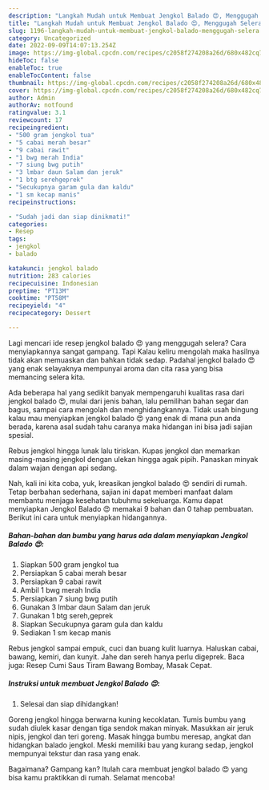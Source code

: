 ```yaml
---
description: "Langkah Mudah untuk Membuat Jengkol Balado 😍, Menggugah Selera"
title: "Langkah Mudah untuk Membuat Jengkol Balado 😍, Menggugah Selera"
slug: 1196-langkah-mudah-untuk-membuat-jengkol-balado-menggugah-selera
category: Uncategorized
date: 2022-09-09T14:07:13.254Z
image: https://img-global.cpcdn.com/recipes/c2058f274208a26d/680x482cq70/jengkol-balado-foto-resep-utama.jpg
hideToc: false
enableToc: true
enableTocContent: false
thumbnail: https://img-global.cpcdn.com/recipes/c2058f274208a26d/680x482cq70/jengkol-balado-foto-resep-utama.jpg
cover: https://img-global.cpcdn.com/recipes/c2058f274208a26d/680x482cq70/jengkol-balado-foto-resep-utama.jpg
author: Admin
authorAv: notfound
ratingvalue: 3.1
reviewcount: 17
recipeingredient:
- "500 gram jengkol tua"
- "5 cabai merah besar"
- "9 cabai rawit"
- "1 bwg merah India"
- "7 siung bwg putih"
- "3 lmbar daun Salam dan jeruk"
- "1 btg serehgeprek"
- "Secukupnya garam gula dan kaldu"
- "1 sm kecap manis"
recipeinstructions:

- "Sudah jadi dan siap dinikmati!"
categories:
- Resep
tags:
- jengkol
- balado

katakunci: jengkol balado 
nutrition: 283 calories
recipecuisine: Indonesian
preptime: "PT13M"
cooktime: "PT58M"
recipeyield: "4"
recipecategory: Dessert

---
```



Lagi mencari ide resep jengkol balado 😍 yang menggugah selera? Cara menyiapkannya sangat gampang. Tapi Kalau keliru mengolah maka hasilnya tidak akan memuaskan dan bahkan tidak sedap. Padahal jengkol balado 😍 yang enak selayaknya mempunyai aroma dan cita rasa yang bisa memancing selera kita.


Ada beberapa hal yang sedikit banyak mempengaruhi kualitas rasa dari jengkol balado 😍, mulai dari jenis bahan, lalu pemilihan bahan segar dan bagus, sampai cara mengolah dan menghidangkannya. Tidak usah bingung kalau mau menyiapkan jengkol balado 😍 yang enak di mana pun anda berada, karena asal sudah tahu caranya maka hidangan ini bisa jadi sajian spesial.

Rebus jengkol hingga lunak lalu tiriskan. Kupas jengkol dan memarkan masing-masing jengkol dengan ulekan hingga agak pipih. Panaskan minyak dalam wajan dengan api sedang.


Nah, kali ini kita coba, yuk, kreasikan jengkol balado 😍 sendiri di rumah. Tetap berbahan sederhana, sajian ini dapat memberi manfaat dalam membantu menjaga kesehatan tubuhmu sekeluarga. Kamu dapat menyiapkan Jengkol Balado 😍 memakai 9 bahan dan 0 tahap pembuatan. Berikut ini cara untuk menyiapkan hidangannya.

<!--inarticleads1-->

##### Bahan-bahan dan bumbu yang harus ada dalam menyiapkan Jengkol Balado 😍:

1. Siapkan 500 gram jengkol tua
1. Persiapkan 5 cabai merah besar
1. Persiapkan 9 cabai rawit
1. Ambil 1 bwg merah India
1. Persiapkan 7 siung bwg putih
1. Gunakan 3 lmbar daun Salam dan jeruk
1. Gunakan 1 btg sereh,geprek
1. Siapkan Secukupnya garam gula dan kaldu
1. Sediakan 1 sm kecap manis


Rebus jengkol sampai empuk, cuci dan buang kulit luarnya. Haluskan cabai, bawang, kemiri, dan kunyit. Jahe dan sereh hanya perlu digeprek. Baca juga: Resep Cumi Saus Tiram Bawang Bombay, Masak Cepat. 

<!--inarticleads2-->

##### Instruksi untuk membuat Jengkol Balado 😍:


1. Selesai dan siap dihidangkan!

Goreng jengkol hingga berwarna kuning kecoklatan. Tumis bumbu yang sudah diulek kasar dengan tiga sendok makan minyak. Masukkan air jeruk nipis, jengkol dan teri goreng. Masak hingga bumbu meresap, angkat dan hidangkan balado jengkol. Meski memiliki bau yang kurang sedap, jengkol mempunyai tekstur dan rasa yang enak. 

Bagaimana? Gampang kan? Itulah cara membuat jengkol balado 😍 yang bisa kamu praktikkan di rumah. Selamat mencoba!
